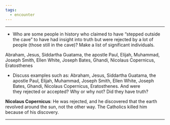 ```yaml
---
tags:
  - encounter
---
```

___
- Who are some people in history who claimed to have “stepped outside the cave” to have had insight into truth but were rejected by a lot of people (those still in the cave)? Make a list of significant individuals.

Abraham, Jesus, Siddartha Guatama, the apostle Paul, Elijah, Muhammad, Joseph Smith, Ellen White, Joseph Bates, Ghandi, Nicolaus Copernicus, Eratosthenes

- Discuss examples such as: Abraham, Jesus, Siddartha Guatama, the apostle Paul, Elijah, Muhammad, Joseph Smith, Ellen White, Joseph Bates, Ghandi, Nicolaus Copernicus, Eratosthenes. And were they rejected or accepted? Why or why not? Did they have truth?

**Nicolaus Copernicus**:
He was rejected, and he discovered that the earth revolved around the sun, not the other way. The Catholics killed him because of his discovery.

****
